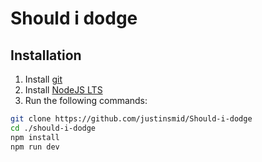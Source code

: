 # Should i dodge

## Installation
1. Install [git](https://git-scm.com/downloads)
2. Install [NodeJS LTS](https://nodejs.org/en/download/)
3. Run the following commands:
```bash
git clone https://github.com/justinsmid/Should-i-dodge
cd ./should-i-dodge
npm install
npm run dev
```
